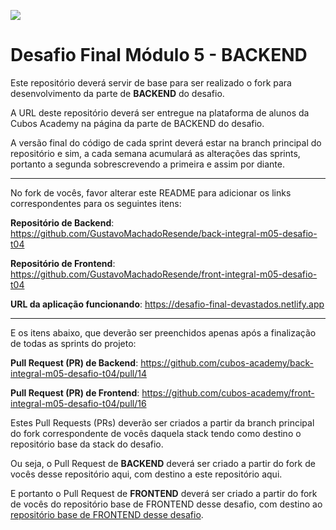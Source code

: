 ![](https://i.imgur.com/xG74tOh.png)

# Desafio Final Módulo 5 - BACKEND

Este repositório deverá servir de base para ser realizado o fork para desenvolvimento da parte de **BACKEND** do desafio.

A URL deste repositório deverá ser entregue na plataforma de alunos da Cubos Academy na página da parte de BACKEND do desafio.

A versão final do código de cada sprint deverá estar na branch principal do repositório e sim, a cada semana acumulará as alterações das sprints, portanto a segunda sobrescrevendo a primeira e assim por diante.

---

No fork de vocês, favor alterar este README para adicionar os links correspondentes para os seguintes itens:

**Repositório de Backend**: https://github.com/GustavoMachadoResende/back-integral-m05-desafio-t04

**Repositório de Frontend**: https://github.com/GustavoMachadoResende/front-integral-m05-desafio-t04

**URL da aplicação funcionando**: https://desafio-final-devastados.netlify.app

---

E os itens abaixo, que deverão ser preenchidos apenas após a finalização de todas as sprints do projeto: 

**Pull Request (PR) de Backend**: https://github.com/cubos-academy/back-integral-m05-desafio-t04/pull/14

**Pull Request (PR) de Frontend**: https://github.com/cubos-academy/front-integral-m05-desafio-t04/pull/16 

Estes Pull Requests (PRs) deverão ser criados a partir da branch principal do fork correspondente de vocês daquela stack tendo como destino o repositório base da stack do desafio.

Ou seja, o Pull Request de **BACKEND** deverá ser criado a partir do fork de vocês desse repositório aqui, com destino a este repositório aqui.

E portanto o Pull Request de **FRONTEND** deverá ser criado a partir do fork de vocês do repositório base de FRONTEND desse desafio, com destino ao [repositório base de FRONTEND desse desafio](https://github.com/cubos-academy/front-integral-m05-desafio-t04).
